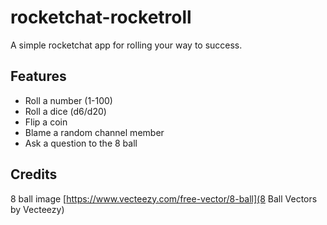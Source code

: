 # rocketchat-rocketroll

A simple rocketchat app for rolling your way to success.

## Features

* Roll a number (1-100)
* Roll a dice (d6/d20)
* Flip a coin
* Blame a random channel member
* Ask a question to the 8 ball

## Credits

8 ball image [https://www.vecteezy.com/free-vector/8-ball](8 Ball Vectors by Vecteezy)
